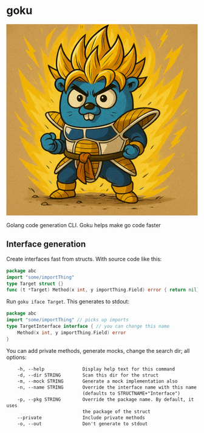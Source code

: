 # goku

![Goku](./assets/goku.jpeg)

Golang code generation CLI. Goku helps make go code faster

## Interface generation

Create interfaces fast from structs. With source code like this:

```go
package abc
import "some/importThing"
type Target struct {}
func (t *Target) Method(x int, y importThing.Field) error { return nil}
```

Run `goku iface Target`. This generates to stdout:

```go
package abc
import "some/importThing" // picks up imports
type TargetInterface interface { // you can change this name
    Method(x int, y importThing.Field) error
}
```

You can add private methods, generate mocks, change the search dir;
all options:

```
	-h, --help				Display help text for this command
	-d, --dir STRING		Scan this dir for the struct
	-m, --mock STRING		Generate a mock implementation also
	-n, --name STRING		Override the interface name with this name
						    (defaults to STRUCTNAME+"Interface")
	-p, --pkg STRING		Override the package name. By default, it uses
						    the package of the struct
	--private				Include private methods
	-o, --out				Don't generate to stdout
```